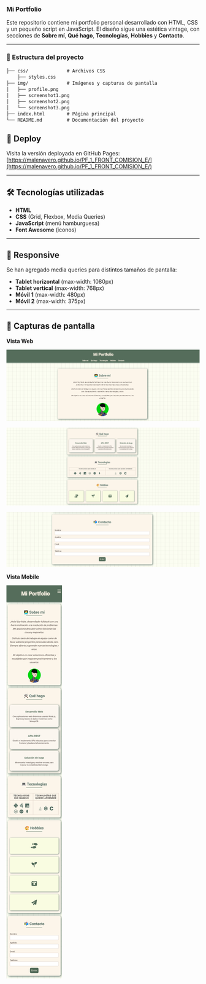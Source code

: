 ### Mi Portfolio 

Este repositorio contiene mi portfolio personal desarrollado con HTML, CSS y un pequeño script en JavaScript. El diseño sigue una estética vintage, con secciones de **Sobre mí**, **Qué hago**, **Tecnologías**, **Hobbies** y **Contacto**.  

---  


### 📁 Estructura del proyecto  
```
├── css/              # Archivos CSS
    ├── styles.css  
├── img/              # Imágenes y capturas de pantalla
│   ├── profile.png
│   ├── screenshot1.png
│   ├── screenshot2.png
│   └── screenshot3.png
├── index.html        # Página principal
└── README.md         # Documentación del proyecto
```

## 🚀 Deploy  

Visita la versión deployada en GitHub Pages: [https://malenavero.github.io/PF_1_FRONT_COMISION_E/](https://malenavero.github.io/PF_1_FRONT_COMISION_E/)

---

## 🛠 Tecnologías utilizadas  
- **HTML**  
- **CSS** (Grid, Flexbox, Media Queries)  
- **JavaScript** (menú hamburguesa)  
- **Font Awesome** (iconos)  

---

## 📐 Responsive  
Se han agregado media queries para distintos tamaños de pantalla:  
- **Tablet horizontal** (max-width: 1080px)  
- **Tablet vertical** (max-width: 768px)  
- **Móvil 1** (max-width: 480px)  
- **Móvil 2** (max-width: 375px)  

---

## 📸 Capturas de pantalla  
**Vista Web**  

![Escritorio1](img/screenshot1.png)  

![Escritorio2](img/screenshot2.png)  

![Escritorio2](img/screenshot3.png)  

**Vista Mobile**  

![Movil](img/screenshot4.png)  


